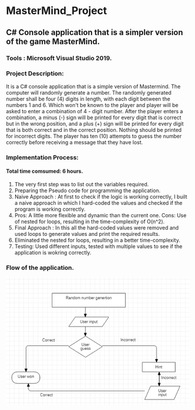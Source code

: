 # MasterMind_Project

## C# Console application that is a simpler version of the game MasterMind.

### Tools : Microsoft Visual Studio 2019.

### Project Description: 

It is a C# console application that is a simple version of Mastermind. The computer will randomly generate a number. The randomly generated number shall be four (4) digits in length, with each digit between the numbers 1 and 6. Which won't be known to the player and player will be asked to enter a combination of 4 - digit number. After the player enters a combination, a minus (-) sign will be printed for every digit that is correct but in the wrong position, and a plus (+) sign will be printed for every digit that is both correct and in the correct position. Nothing should be printed for incorrect digits. The player has ten (10) attempts to guess the number correctly before receiving a message that they have lost.

### Implementation Process:
#### Total time comsumed: 6 hours.

1) The very first step was to list out the variables required.
2) Preparing the Pseudo code for programming the application.
3) Naive Approach : At first to check if the logic is working correctly, I built a naive approach in which I hard-coded the      values and checked if the program is working correctly.
4) Pros: A little more flexible and dynamic than the current one. 
   Cons: Use of nested for loops, resulting in the time-complexity of O(n^2).
5) Final Approach : In this all the hard-coded values were removed and used loops to generate values and print the required      results.
6) Eliminated the nested for loops, resulting in a better time-complexity.
7) Testing: Used different inputs, tested with multiple values to see if the application is wokring correctly.

### Flow of the application.
![Application flow](https://github.com/arkishshah/MasterMind_Project/blob/master/App-Flow.png)




